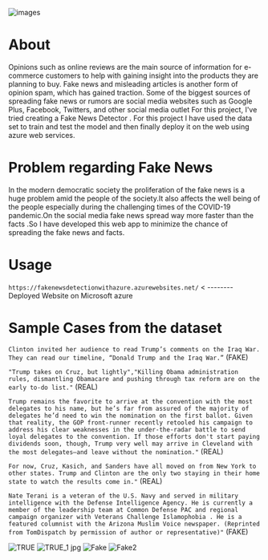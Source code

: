 

 ![images](https://user-images.githubusercontent.com/90950629/150347109-d3678df2-a10e-41ea-9c19-6ce218aa645b.jpg)

 
 
# About

Opinions such as online reviews are the main source of information for e-commerce customers to help with gaining insight into the products they are planning to buy. Fake news and misleading articles is another form of opinion spam, which has gained traction. Some of the biggest sources of spreading fake news or rumors are social media websites such as Google Plus, Facebook, Twitters, and other social media outlet For this project, I've tried creating a Fake News Detector . For this project I have used the data set to train and test the model and then finally deploy it on the web using azure web services.


# Problem regarding Fake News

In the modern democratic society the proliferation of the fake news is a huge problem amid the people of the society.It also affects the well being of the people especially during the challenging times of the COVID-19 pandemic.On the social media fake news spread way more faster than the facts .So I have developed this web app to minimize the chance of spreading the fake news and facts.


# Usage

`https://fakenewsdetectionwithazure.azurewebsites.net/`      < --------  Deployed Website on Microsoft azure

# Sample Cases from the dataset

`Clinton invited her audience to read Trump’s comments on the Iraq War. They can read our timeline, “Donald Trump and the Iraq War.”` (FAKE)

`"Trump takes on Cruz, but lightly","Killing Obama administration rules, dismantling Obamacare and pushing through tax reform are on the early to-do list."` (REAL)

`Trump remains the favorite to arrive at the convention with the most delegates to his name, but he’s far from assured of the majority of delegates he’d need to win the nomination on the first ballot. Given that reality, the GOP front-runner recently retooled his campaign to address his clear weaknesses in the under-the-radar battle to send loyal delegates to the convention. If those efforts don't start paying dividends soon, though, Trump very well may arrive in Cleveland with the most delegates—and leave without the nomination."` (REAL)

`For now, Cruz, Kasich, and Sanders have all moved on from New York to other states. Trump and Clinton are the only two staying in their home state to watch the results come in."` (REAL)

`Nate Terani is a veteran of the U.S. Navy and served in military intelligence with the Defense Intelligence Agency. He is currently a member of the leadership team at Common Defense PAC and regional campaign organizer with Veterans Challenge Islamophobia . He is a featured columnist with the Arizona Muslim Voice newspaper. (Reprinted from TomDispatch by permission of author or representative)"`  (FAKE)




![TRUE](https://user-images.githubusercontent.com/90950629/150345523-fcf63315-0a7d-4ef8-b462-e9333ed075a0.jpg)
![TRUE_1 jpg](https://user-images.githubusercontent.com/90950629/150345542-658395e3-9671-4410-b603-02e4afdc7be1.png)
![Fake](https://user-images.githubusercontent.com/90950629/150346106-dd86d870-43f8-430e-bdbd-49e37263a6e3.jpg)
![Fake2](https://user-images.githubusercontent.com/90950629/150346122-e70a1b32-6e35-46db-a245-81e3feca35df.png)
